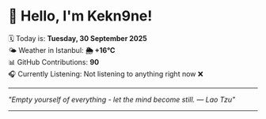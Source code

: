 # 👋 Hello, I'm Kekn9ne!

🗓️ Today is: **Tuesday, 30 September 2025**  
🌤️ Weather in Istanbul: **🌦   +16°C**  
📊 GitHub Contributions: **90**  
🎧 Currently Listening: Not listening to anything right now ❌

---

_"Empty yourself of everything - let the mind become still. — *Lao Tzu*"_

---
